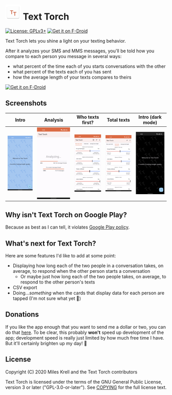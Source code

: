 # ![Text Torch logo](app/src/main/res/mipmap-mdpi/ic_launcher.png) Text Torch  

[![License: GPLv3+](https://img.shields.io/badge/License-GPLv3%2B-blue)](COPYING) [![Get it on F-Droid](https://img.shields.io/f-droid/v/com.mileskrell.texttorch)](https://f-droid.org/packages/com.mileskrell.texttorch/)

Text Torch lets you shine a light on your texting behavior.

After it analyzes your SMS and MMS messages, you'll be told how you compare to each person you message in several ways:
- what percent of the time each of you starts conversations with the other
- what percent of the texts each of you has sent
- how the average length of your texts compares to theirs

[<img src="https://fdroid.gitlab.io/artwork/badge/get-it-on.png" alt="Get it on F-Droid" height="80">](https://f-droid.org/packages/com.mileskrell.texttorch/)

## Screenshots

| Intro | Analysis | Who texts first? | Total texts | Intro (dark mode) |
| :---: | :---: | :---: | :---: | :---: |
| ![Intro](fastlane/metadata/android/en-US/images/phoneScreenshots/1.png) | ![Analysis](fastlane/metadata/android/en-US/images/phoneScreenshots/2.png) | ![Who texts first?](fastlane/metadata/android/en-US/images/phoneScreenshots/3.png) | ![Total texts](fastlane/metadata/android/en-US/images/phoneScreenshots/4.png) | ![Intro (dark mode)](fastlane/metadata/android/en-US/images/phoneScreenshots/5.png) |

## Why isn't Text Torch on Google Play?

Because as best as I can tell, it violates [Google Play policy](https://support.google.com/googleplay/android-developer/answer/9047303#invalid).

## What's next for Text Torch?

Here are some features I'd like to add at some point:
- Displaying how long each of the two people in a conversation takes, on average, to respond when the other person starts a conversation
  - Or maybe just how long each of the two people takes, on average, to respond to the other person's texts
- CSV export
- Doing…*something* when the cards that display data for each person are tapped (I'm not sure what yet 🤔)

## Donations

If you like the app enough that you want to send me a dollar or two, you can do that [here](https://paypal.me/mileskrell). To be clear, this probably **won't** speed up development of the app; development speed is really just limited by how much free time I have. But it'll certainly brighten up my day! 🙂

## License

Copyright (C) 2020 Miles Krell and the Text Torch contributors

Text Torch is licensed under the terms of the GNU General Public License, version 3 or later ("GPL-3.0-or-later"). See [COPYING](COPYING) for the full license text.
